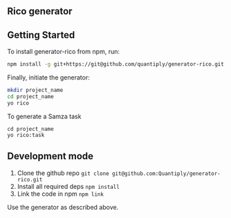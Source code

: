 
## Rico generator


## Getting Started

To install generator-rico from npm, run:

```bash
npm install -g git+https://git@github.com/quantiply/generator-rico.git
```

Finally, initiate the generator:

```bash
mkdir project_name
cd project_name
yo rico
```

To generate a Samza task
```
cd project_name
yo rico:task
```

Development mode
---

1. Clone the github repo `git clone git@github.com:Quantiply/generator-rico.git`
2. Install all required deps `npm install`
2. Link the code in npm  `npm link`

Use the generator as described above.




